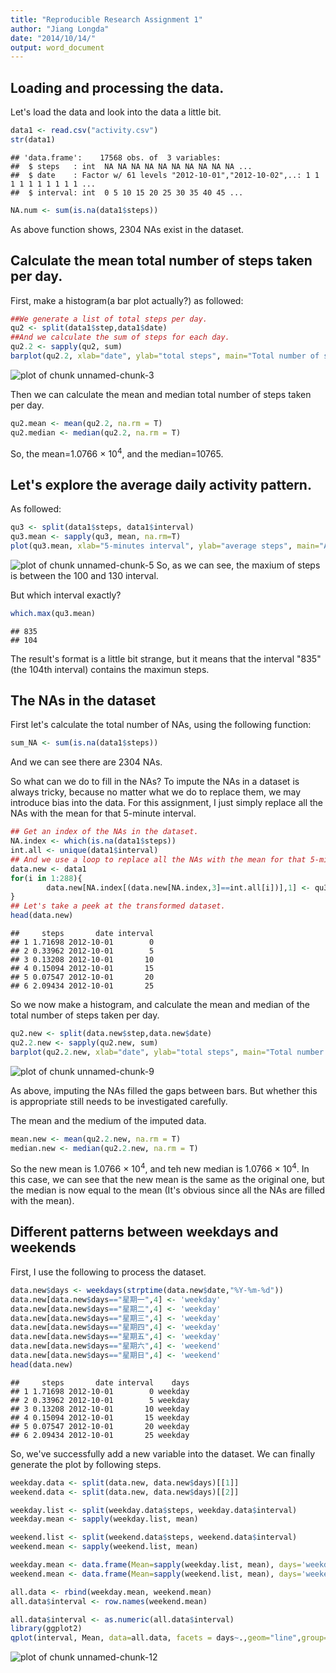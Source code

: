 ```yaml
---
title: "Reproducible Research Assignment 1"
author: "Jiang Longda"
date: "2014/10/14/"
output: word_document
---
```


## Loading and processing the data.

Let's load the data and look into the data a little bit.


```r
data1 <- read.csv("activity.csv")
str(data1)
```

```
## 'data.frame':	17568 obs. of  3 variables:
##  $ steps   : int  NA NA NA NA NA NA NA NA NA NA ...
##  $ date    : Factor w/ 61 levels "2012-10-01","2012-10-02",..: 1 1 1 1 1 1 1 1 1 1 ...
##  $ interval: int  0 5 10 15 20 25 30 35 40 45 ...
```


```r
NA.num <- sum(is.na(data1$steps))
```

As above function shows, 2304 NAs exist in the dataset.
  
  
## Calculate the mean total number of steps taken per day.

First, make a histogram(a bar plot actually?) as followed:


```r
##We generate a list of total steps per day.
qu2 <- split(data1$step,data1$date)
##And we calculate the sum of steps for each day.
qu2.2 <- sapply(qu2, sum)
barplot(qu2.2, xlab="date", ylab="total steps", main="Total number of steps taken each day")
```

![plot of chunk unnamed-chunk-3](figure/unnamed-chunk-3.png) 

Then we can calculate the mean and median total number of steps taken per day.


```r
qu2.mean <- mean(qu2.2, na.rm = T)
qu2.median <- median(qu2.2, na.rm = T)
```
So, the mean=1.0766 &times; 10<sup>4</sup>, and the median=10765.
  
  
## Let's explore the average daily activity pattern.

As followed:


```r
qu3 <- split(data1$steps, data1$interval)
qu3.mean <- sapply(qu3, mean, na.rm=T)
plot(qu3.mean, xlab="5-minutes interval", ylab="average steps", main="Average steps for each interval across all days", type="l")
```

![plot of chunk unnamed-chunk-5](figure/unnamed-chunk-5.png) 
So, as we can see, the maxium of steps is between the 100 and 130 interval.

But which interval exactly? 


```r
which.max(qu3.mean)
```

```
## 835 
## 104
```
The result's format is a little bit strange, but it means that the interval "835"(the 104th interval) contains the maximun steps.
  
  
## The NAs in the dataset

First let's calculate the total number of NAs, using the following function:


```r
sum_NA <- sum(is.na(data1$steps))
```
And we can see there are 2304 NAs.

So what can we do to fill in the NAs? To impute the NAs in a dataset is always tricky, because no matter what we do to replace them, we may introduce bias into the data. For this assignment, I just simply replace all the NAs with the mean for that 5-minute interval. 


```r
## Get an index of the NAs in the dataset.
NA.index <- which(is.na(data1$steps))
int.all <- unique(data1$interval)
## And we use a loop to replace all the NAs with the mean for that 5-minute interval, and name the dataset 'data.new'.
data.new <- data1
for(i in 1:288){
        data.new[NA.index[(data.new[NA.index,3]==int.all[i])],1] <- qu3.mean[i]
}
## Let's take a peek at the transformed dataset.
head(data.new)
```

```
##     steps       date interval
## 1 1.71698 2012-10-01        0
## 2 0.33962 2012-10-01        5
## 3 0.13208 2012-10-01       10
## 4 0.15094 2012-10-01       15
## 5 0.07547 2012-10-01       20
## 6 2.09434 2012-10-01       25
```

So we now make a histogram, and calculate the mean and median of the total number of steps taken per day.


```r
qu2.new <- split(data.new$step,data.new$date)
qu2.2.new <- sapply(qu2.new, sum)
barplot(qu2.2.new, xlab="date", ylab="total steps", main="Total number of steps taken each day(non-NA dataset)")
```

![plot of chunk unnamed-chunk-9](figure/unnamed-chunk-9.png) 

As above, imputing the NAs filled the gaps between bars. But whether this is appropriate still needs to be investigated carefully.

The mean and the medium of the imputed data.

```r
mean.new <- mean(qu2.2.new, na.rm = T)
median.new <- median(qu2.2.new, na.rm = T)
```
So the new mean is 1.0766 &times; 10<sup>4</sup>, and teh new median is 1.0766 &times; 10<sup>4</sup>. In this case, we can see that the new mean is the same as the original one, but the median is now equal to the mean (It's obvious since all the NAs are filled with the mean). 
  
  
## Different patterns between weekdays and weekends

First, I use the following to process the dataset.

```r
data.new$days <- weekdays(strptime(data.new$date,"%Y-%m-%d"))
data.new[data.new$days=="星期一",4] <- 'weekday'
data.new[data.new$days=="星期二",4] <- 'weekday'
data.new[data.new$days=="星期三",4] <- 'weekday'
data.new[data.new$days=="星期四",4] <- 'weekday'
data.new[data.new$days=="星期五",4] <- 'weekday'
data.new[data.new$days=="星期六",4] <- 'weekend'
data.new[data.new$days=="星期日",4] <- 'weekend'
head(data.new)
```

```
##     steps       date interval    days
## 1 1.71698 2012-10-01        0 weekday
## 2 0.33962 2012-10-01        5 weekday
## 3 0.13208 2012-10-01       10 weekday
## 4 0.15094 2012-10-01       15 weekday
## 5 0.07547 2012-10-01       20 weekday
## 6 2.09434 2012-10-01       25 weekday
```

So, we've successfully add a new variable into the dataset. We can finally generate the plot by following steps.

```r
weekday.data <- split(data.new, data.new$days)[[1]]
weekend.data <- split(data.new, data.new$days)[[2]]

weekday.list <- split(weekday.data$steps, weekday.data$interval)
weekday.mean <- sapply(weekday.list, mean)

weekend.list <- split(weekend.data$steps, weekend.data$interval)
weekend.mean <- sapply(weekend.list, mean)

weekday.mean <- data.frame(Mean=sapply(weekday.list, mean), days='weekday')
weekend.mean <- data.frame(Mean=sapply(weekend.list, mean), days='weekend')

all.data <- rbind(weekday.mean, weekend.mean)
all.data$interval <- row.names(weekend.mean)

all.data$interval <- as.numeric(all.data$interval)
library(ggplot2)
qplot(interval, Mean, data=all.data, facets = days~.,geom="line",group=1,ylab="Number of Steps (average)")
```

![plot of chunk unnamed-chunk-12](figure/unnamed-chunk-12.png) 







